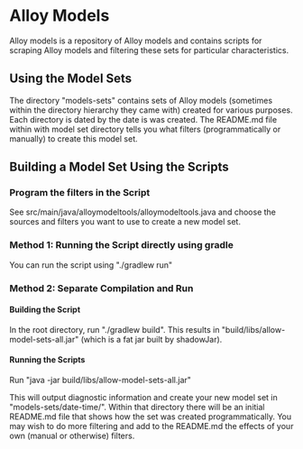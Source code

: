# Alloy Models

Alloy models is a repository of Alloy models and contains scripts for scraping Alloy models and filtering these sets for particular characteristics.

## Using the Model Sets

The directory "models-sets" contains sets of Alloy models (sometimes within the directory hierarchy they came with) created for various purposes.  Each directory is dated by the date is was created.  The README.md file within with model set directory tells you what filters (programmatically or manually) to create this model set.

## Building a Model Set Using the Scripts

### Program the filters in the Script

See src/main/java/alloymodeltools/alloymodeltools.java and choose the sources and filters you want to use to create a new model set.

### Method 1: Running the Script directly using gradle

You can run the script using "./gradlew run"

### Method 2: Separate Compilation and Run

#### Building the Script

In the root directory, run "./gradlew build".   This results in "build/libs/allow-model-sets-all.jar" (which is a fat jar built by shadowJar).

#### Running the Scripts

Run "java -jar build/libs/allow-model-sets-all.jar"

This will output diagnostic information and create your new model set in "models-sets/date-time/".  Within that directory there will be an initial README.md file that shows how the set was created programmatically.  You may wish to do more filtering and add to the README.md the effects of your own (manual or otherwise) filters.


